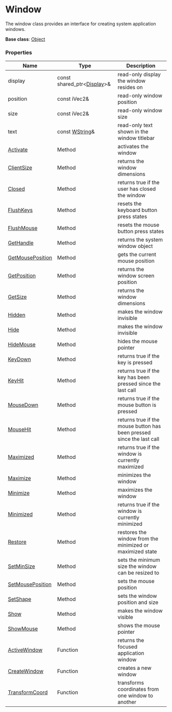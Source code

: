 # Window #
The window class provides an interface for creating system application windows.

**Base class**: [Object](Object)

### Properties ###
| Name | Type | Description |
|---|---|---|
| display | const shared_ptr<[Display](Display.md)\>& | read-only display the window resides on |
| position | const iVec2& | read-only window position |
| size | const iVec2& | read-only window size |
| text | const [WString](WString.md)& | read-only text shown in the window titlebar |
| [Activate](Window_Activate.md) | Method | activates the window |
| [ClientSize](Window_ClientSize.md) | Method | returns the window dimensions |
| [Closed](Window_Closed.md) | Method | returns true if the user has closed the window |
| [FlushKeys](Window_FlushKeys.md) | Method | resets the keyboard button press states |
| [FlushMouse](Window_FlushMouse.md) | Method | resets the mouse button press states |
| [GetHandle](Window_GetHandle.md) | Method | returns the system window object |
| [GetMousePosition](Window_GetMousePosition.md) | Method | gets the current mouse position |
| [GetPosition](Window_GetPosition.md) | Method | returns the window screen position |
| [GetSize](Window_GetSize.md) | Method | returns the window dimensions |
| [Hidden](Window_Hidden.md) | Method | makes the window invisible |
| [Hide](Window_Hide.md) | Method | makes the window invisible |
| [HideMouse](Window_HideMouse.md) | Method | hides the mouse pointer |
| [KeyDown](Window_KeyDown.md) | Method | returns true if the key is pressed |
| [KeyHit](Window_KeyHit.md) | Method | returns true if the key has been pressed since the last call |
| [MouseDown](Window_MouseDown.md) | Method | returns true if the mouse button is pressed |
| [MouseHit](Window_MouseHit.md) | Method | returns true if the mouse button has been pressed since the last call |
| [Maximized](Window_Maximized.md) | Method | returns true if the window is currently maximized |
| [Maximize](Window_Minimize.md) | Method | minimizes the window |
| [Minimize](Window_Maximize.md) | Method | maximizes the window |
| [Minimized](Window_Minimized.md) | Method | returns true if the window is currently minimized |
| [Restore](Window_Restore.md) | Method | restores the window from the minimized or maximized state |
| [SetMinSize](Window_SetMinSize.md) | Method | sets the minimum size the window can be resized to |
| [SetMousePosition](Window_SetMousePosition.md) | Method | sets the mouse position |
| [SetShape](Window_SetShape.md) | Method | sets the window position and size |
| [Show](Window_Show.md) | Method | makes the window visible |
| [ShowMouse](Window_ShowMouse.md) | Method | shows the mouse pointer |
| [ActiveWindow](ActiveWindow.md) | Function | returns the focused application window |
| [CreateWindow](CreateWindow.md) | Function | creates a new window |
| [TransformCoord](TransformCoord.md) | Function | transforms coordinates from one window to another |
